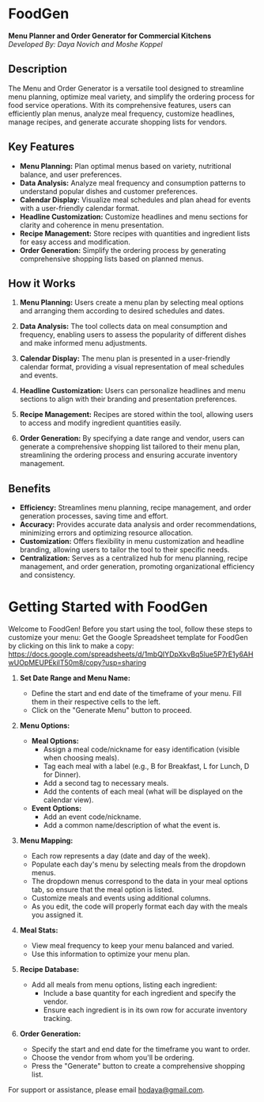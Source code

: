 # FoodGen

**Menu Planner and Order Generator for Commercial Kitchens**  
*Developed By: Daya Novich and Moshe Koppel*

## Description

The Menu and Order Generator is a versatile tool designed to streamline menu planning, optimize meal variety, and simplify the ordering process for food service operations. With its comprehensive features, users can efficiently plan menus, analyze meal frequency, customize headlines, manage recipes, and generate accurate shopping lists for vendors.

## Key Features

- **Menu Planning:** Plan optimal menus based on variety, nutritional balance, and user preferences.
- **Data Analysis:** Analyze meal frequency and consumption patterns to understand popular dishes and customer preferences.
- **Calendar Display:** Visualize meal schedules and plan ahead for events with a user-friendly calendar format.
- **Headline Customization:** Customize headlines and menu sections for clarity and coherence in menu presentation.
- **Recipe Management:** Store recipes with quantities and ingredient lists for easy access and modification.
- **Order Generation:** Simplify the ordering process by generating comprehensive shopping lists based on planned menus.

## How it Works

1. **Menu Planning:** Users create a menu plan by selecting meal options and arranging them according to desired schedules and dates.
   
2. **Data Analysis:** The tool collects data on meal consumption and frequency, enabling users to assess the popularity of different dishes and make informed menu adjustments.
   
3. **Calendar Display:** The menu plan is presented in a user-friendly calendar format, providing a visual representation of meal schedules and events.
   
4. **Headline Customization:** Users can personalize headlines and menu sections to align with their branding and presentation preferences.
   
5. **Recipe Management:** Recipes are stored within the tool, allowing users to access and modify ingredient quantities easily.
   
6. **Order Generation:** By specifying a date range and vendor, users can generate a comprehensive shopping list tailored to their menu plan, streamlining the ordering process and ensuring accurate inventory management.

## Benefits

- **Efficiency:** Streamlines menu planning, recipe management, and order generation processes, saving time and effort.
- **Accuracy:** Provides accurate data analysis and order recommendations, minimizing errors and optimizing resource allocation.
- **Customization:** Offers flexibility in menu customization and headline branding, allowing users to tailor the tool to their specific needs.
- **Centralization:** Serves as a centralized hub for menu planning, recipe management, and order generation, promoting organizational efficiency and consistency.






# Getting Started with FoodGen

Welcome to FoodGen! Before you start using the tool, follow these steps to customize your menu:
Get the Google Spreadsheet template for FoodGen by clicking on this link to make a copy: 
https://docs.google.com/spreadsheets/d/1mbQIYDpXkvBq5lue5P7rE1y6AHwUOpMEUPEkilT50m8/copy?usp=sharing

1. **Set Date Range and Menu Name:**
   - Define the start and end date of the timeframe of your menu. Fill them in their respective cells to the left.
   - Click on the "Generate Menu" button to proceed.

2. **Menu Options:**
   - **Meal Options:**
     - Assign a meal code/nickname for easy identification (visible when choosing meals).
     - Tag each meal with a label (e.g., B for Breakfast, L for Lunch, D for Dinner).
     - Add a second tag to necessary meals.
     - Add the contents of each meal (what will be displayed on the calendar view).
   - **Event Options:**
     - Add an event code/nickname.
     - Add a common name/description of what the event is.

3. **Menu Mapping:**
   - Each row represents a day (date and day of the week).
   - Populate each day's menu by selecting meals from the dropdown menus.
   - The dropdown menus correspond to the data in your meal options tab, so ensure that the meal option is listed.
   - Customize meals and events using additional columns.
   - As you edit, the code will properly format each day with the meals you assigned it.

4. **Meal Stats:**
   - View meal frequency to keep your menu balanced and varied.
   - Use this information to optimize your menu plan.

5. **Recipe Database:**
   - Add all meals from menu options, listing each ingredient:
     - Include a base quantity for each ingredient and specify the vendor.
     - Ensure each ingredient is in its own row for accurate inventory tracking.

6. **Order Generation:**
   - Specify the start and end date for the timeframe you want to order.
   - Choose the vendor from whom you'll be ordering.
   - Press the "Generate" button to create a comprehensive shopping list.

For support or assistance, please email [hodaya@gmail.com](mailto:hodaya@gmail.com).
